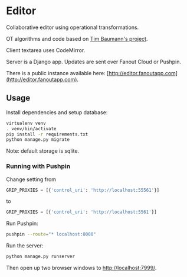 # Editor

Collaborative editor using operational transformations.

OT algorithms and code based on [Tim Baumann's project](https://github.com/Operational-Transformation).

Client textarea uses CodeMirror.

Server is a Django app. Updates are sent over Fanout Cloud or Pushpin.

There is a public instance available here: [http://editor.fanoutapp.com](http://editor.fanoutapp.com).

## Usage

Install dependencies and setup database:

```sh
virtualenv venv
. venv/bin/activate
pip install -r requirements.txt
python manage.py migrate
```

Note: default storage is sqlite.



### Running with Pushpin
Change setting from
```python
GRIP_PROXIES = [{'control_uri': 'http://localhost:55561'}]
```

to 
```python
GRIP_PROXIES = [{'control_uri': 'http://localhost:5561'}]
```



Run Pushpin:

```sh
pushpin --route="* localhost:8000"
```

Run the server:

```sh
python manage.py runserver
```

Then open up two browser windows to [http://localhost:7999/](http://localhost:7999/).
